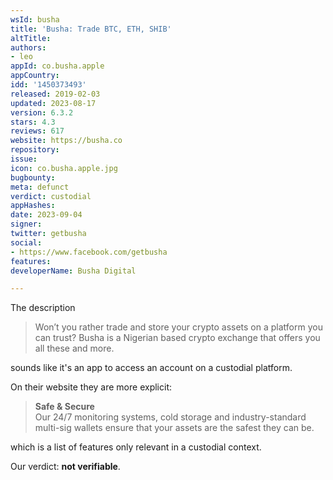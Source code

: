 ```yaml
---
wsId: busha
title: 'Busha: Trade BTC, ETH, SHIB'
altTitle: 
authors:
- leo
appId: co.busha.apple
appCountry: 
idd: '1450373493'
released: 2019-02-03
updated: 2023-08-17
version: 6.3.2
stars: 4.3
reviews: 617
website: https://busha.co
repository: 
issue: 
icon: co.busha.apple.jpg
bugbounty: 
meta: defunct
verdict: custodial
appHashes: 
date: 2023-09-04
signer: 
twitter: getbusha
social:
- https://www.facebook.com/getbusha
features: 
developerName: Busha Digital

---
```


The description

> Won’t you rather trade and store your crypto assets on a platform you can
  trust? Busha is a Nigerian based crypto exchange that offers you all these and
  more.

sounds like it's an app to access an account on a custodial platform.

On their website they are more explicit:

> **Safe & Secure**<br>
  Our 24/7 monitoring systems, cold storage and industry-standard multi-sig
  wallets ensure that your assets are the safest they can be.

which is a list of features only relevant in a custodial context.

Our verdict: **not verifiable**.
